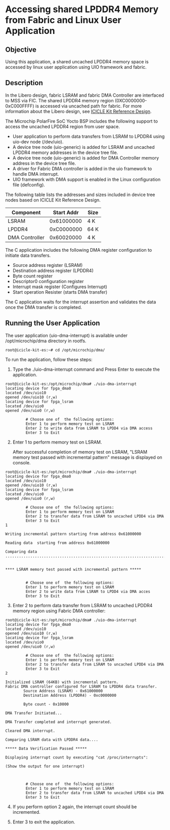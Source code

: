 # Accessing shared LPDDR4 Memory from Fabric and Linux User Application

## Objective

Using this application, a shared uncached LPDDR4 memory space is accessed by  linux user application using UIO framework and fabric. 


## Description

In the Libero design, fabric LSRAM and fabric DMA Controller are interfaced to MSS via FIC. The shared LPDDR4 memory region (0XC0000000-0xC000FFFF) is accessed via  uncached path for fabric. For more information about the Libero design, see [ICICLE Kit Reference Design](https://github.com/polarfire-soc/icicle-kit-reference-design).

The Microchip PolarFire SoC Yocto BSP includes the following support to access the uncached LPDDR4 region from user space.

- User application to perform data transfers from LSRAM to LPDDR4 using uio-dev node (/dev/uio).
- A device tree node (uio-generic) is added for LSRAM and uncached LPDDR4 memory addresses in the device tree file. 
- A device tree node (uio-generic) is added for DMA Controller memory address in the device tree file.
- A driver for Fabric DMA controller is added in the uio framework to handle DMA interrupt.
- UIO framework with DMA support is enabled in the Linux configuration file (defconfig).

The following table lists the addresses and sizes included in device tree nodes based on ICICLE Kit Reference Design.

| Component | Start Addr | Size |
| --- | --- | --- |
| LSRAM | 0x61000000 | 4 K |
| LPDDR4 | 0xC0000000 | 64 K |
| DMA Controller | 0x60020000 | 4 K |

The C application includes the following DMA register configuration to initiate data transfers.

- Source address register (LSRAM)
- Destination address register (LPDDR4)
- Byte count register
- Descriptor0 configuration register
- Interrupt mask register (Configures Interrupt)
- Start operation Resister (starts DMA transfer)

The C application waits for the interrupt assertion and validates the data once the DMA transfer is completed. 

## Running the User Application

The user application (uio-dma-interrupt) is available under /opt/microchip/dma directory in rootfs.

```
root@icicle-kit-es:~# cd /opt/microchip/dma/  
```
To run the application, follow these steps:
1. Type the ./uio-dma-interrupt command and Press Enter to execute the application.

```
root@icicle-kit-es:/opt/microchip/dma# ./uio-dma-interrupt
locating device for fpga_dma0
located /dev/uio10
opened /dev/uio10 (r,w)
locating device for fpga_lsram
located /dev/uio0
opened /dev/uio0 (r,w)

         # Choose one of  the following options:
         Enter 1 to perform memory test on LSRAM
         Enter 2 to write data from LSRAM to LPDD4 via DMA access
         Enter 3 to Exit  
```

2. Enter 1 to perform memory test on LSRAM.

   After successful completion of memory test on LSRAM, "LSRAM memory test passed with incremental pattern" message is displayed on console.

```
root@icicle-kit-es:/opt/microchip/dma# ./uio-dma-interrupt
locating device for fpga_dma0
located /dev/uio10
opened /dev/uio10 (r,w)
locating device for fpga_lsram
located /dev/uio0
opened /dev/uio0 (r,w)

         # Choose one of  the following options:
         Enter 1 to perform memory test on LSRAM
         Enter 2 to transfer data from LSRAM to uncached LPDD4 via DMA
         Enter 3 to Exit
1

Writing incremental pattern starting from address 0x61000000

Reading data  starting from address 0x61000000

Comparing data
..............................................................................


**** LSRAM memory test passed with incremental pattern *****


         # Choose one of  the following options:
         Enter 1 to perform memory test on LSRAM
         Enter 2 to write data from LSRAM to LPDD4 via DMA acces
         Enter 3 to Exit
```

3. Enter 2 to perform data transfer from LSRAM to uncached LPDDR4 memory region using Fabric DMA controller:

```
root@icicle-kit-es:/opt/microchip/dma# ./uio-dma-interrupt
locating device for fpga_dma0
located /dev/uio10
opened /dev/uio10 (r,w)
locating device for fpga_lsram
located /dev/uio0
opened /dev/uio0 (r,w)

         # Choose one of  the following options:
         Enter 1 to perform memory test on LSRAM
         Enter 2 to transfer data from LSRAM to uncached LPDD4 via DMA
         Enter 3 to Exit
2

Initialized LSRAM (64KB) with incremental pattern.
Fabric DMA controller configured for LSRAM to LPDDR4 data transfer.
        Source Address (LSRAM) - 0x61000000
        Destination Address (LPDDR4) - 0xc0000000

        Byte count - 0x10000

DMA Transfer Initiated...

DMA Transfer completed and interrupt generated.

Cleared DMA interrupt.

Comparing LSRAM data with LPDDR4 data....

***** Data Verification Passed *****

Displaying interrupt count by executing "cat /proc/interrupts":

(Show the output for one interrupt)



         # Choose one of  the following options:
         Enter 1 to perform memory test on LSRAM
         Enter 2 to transfer data from LSRAM to uncached LPDD4 via DMA
         Enter 3 to Exit
```

4. If you perform option 2 again, the interrupt count should be incremented.

5. Enter 3 to exit the application.

